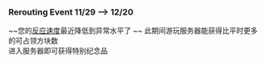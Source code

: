 ### Rerouting Event 11/29 --> 12/20
~~您的[反应速度](https://humanbenchmark.com/tests/reactiontime)最近降低到异常水平了  ~~
此期间游玩服务器能获得比平时更多的可占领方块数  
进入服务器即可获得特别纪念品    
